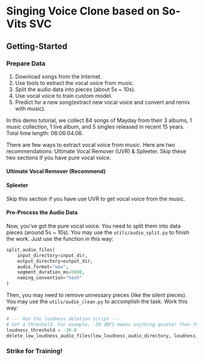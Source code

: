 # Singing Voice Clone based on So-Vits SVC

## Getting-Started

### Prepare Data

1. Download songs from the Internet.
2. Use tools to extract the vocal voice from music.
3. Split the audio data into pieces (about 5s ~ 10s).
4. Use vocal voice to train custom model.
5. Predict for a new song(extract new vocal voice and convert and remix with music).

In this demo tutorial, we collect 84 songs of Mayday from their 3 albums, 1 music collection, 1 live album, and 5 singles released in recent 15 years. Total time length: 06:06:04.06.

There are few ways to extract vocal voice from music. Here are two recommendations: Ultimate Vocal Remover (UVR) & Spleeter. Skip these two sections if you have pure vocal voice.

#### Ultimate Vocal Remover (Recommend)

#### Spleeter

Skip this section if you have use UVR to get vocal voice from the music.

#### Pre-Process the Audio Data

Now, you've got the pure vocal voice. You need to split them into data pieces (around 5s ~ 10s). You may use the `utils/audio_split.py` to finish the work. Just use the function in this way: 
```python
split_audio_files(
    input_directory=input_dir,
    output_directory=output_dir,
    audio_format="wav",
    segment_duration_ms=5000,
    naming_convention="hash"
)
```

Then, you may need to remove unnessary pieces (like the silent pieces). You may use the `utils/audio_clean.py` to accomplish the task. Work this way: 
```python
# --- Run the loudness deletion script ---
# Set a threshold. For example, -30 dBFS means anything quieter than this will be deleted.
loudness_threshold = -30.0
delete_low_loudness_audio_files(low_loudness_audio_directory, loudness_threshold)
```

### Strike for Training!

